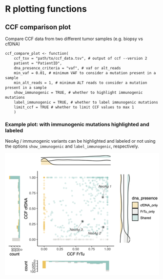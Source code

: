 # R plotting functions

## CCF comparison plot
Compare CCF data from two different tumor samples (e.g. biopsy vs cfDNA)

```{r}
ccf_compare_plot <- function(
    ccf_tsv = "path/to/ccf_data.tsv", # output of ccf --version 2
    patient = "PatientID",
    dna_presence_criteria = "vaf", # vaf or alt_reads
    min_vaf = 0.01, # minimum VAF to consider a mutation present in a sample
    min_alt_reads = 1, # minimum ALT reads to consider a mutation present in a sample
    show_immunogenic = TRUE, # whether to highlight immunogenic mutations
    label_immunogenic = TRUE, # whether to label immunogenic mutations
    limit_ccf = TRUE # whether to limit CCF values to max 1
    )
```

### Example plot: with immunogenic mutations highlighted and labeled
NeoAg / immunogenic variants can be highlighted and labeled or not using the options `show_immunogenic` and `label_immunogenic`, respectively.

![Preview of png](CCF_density_Test.png)

##